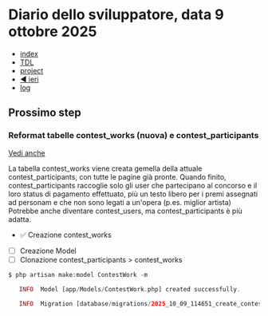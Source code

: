 # Diario dello sviluppatore, data 9 ottobre 2025

* [index](../index.md)
* [TDL](../TDL.md)
* [project](https://github.com/users/mrai64/projects/1)
* [◀️ ieri](./2025-10-08_IT.md)
* [log](/storage/logs/laravel.log)

## Prossimo step

### Reformat tabelle contest_works (nuova) e contest_participants

[Vedi anche](https://github.com/mrai64/yapcp/issues/22)

La tabella contest_works viene creata gemella della attuale
contest_participants, con tutte le pagine già pronte.
Quando finito, contest_participants raccoglie solo gli user che partecipano
al concorso e il loro status di pagamento effettuato,
più un testo libero per i premi assegnati ad personam e che non
sono legati a un'opera (p.es. miglior artista)
Potrebbe anche diventare contest_users, ma contest_participants è più adatta.

* ✅ Creazione contest_works
* [ ] Creazione Model
* [ ] Clonazione contest_participants > contest_works

```php
$ php artisan make:model ContestWork -m

   INFO  Model [app/Models/ContestWork.php] created successfully.  

   INFO  Migration [database/migrations/2025_10_09_114651_create_contest_works_table.php] created successfully.  
```

